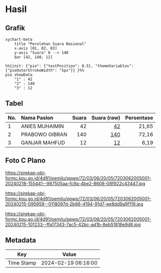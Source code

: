 # Hasil

## Grafik

```mermaid
xychart-beta
    title "Perolehan Suara Nasional"
    x-axis [01, 02, 03]
    y-axis "Suara" 0 --> 140
    bar [42, 140, 12]
```

```mermaid
%%{init: {"pie": {"textPosition": 0.5}, "themeVariables": {"pieOuterStrokeWidth": "5px"}} }%%
pie showData
    "1" : 42
    "2" : 140
    "3" : 12
```

## Tabel

| No. | Nama Paslon    | Suara | Suara (raw) | Persentase |
|:--- |:-------------- | -----:| -----------:| ----------:|
| 1   | ANIES MUHAIMIN | 42    | [42][p-1]   | 21,65      |
| 2   | PRABOWO GIBRAN | 140   | [140][p-2]  | 72,16      |
| 3   | GANJAR MAHFUD  | 12    | [12][p-3]   | 6,19       |


[p-1]: https://github.com/gigit-pemilu/pemilu-2024/blob/main/pilpres/hitung-suara/sub/72-sulawesi-tengah/sub/03-donggala/sub/06-dampelas/sub/2005-pani'i/sub/001-tps/sub/paslon-1.txt
[p-2]: https://github.com/gigit-pemilu/pemilu-2024/blob/main/pilpres/hitung-suara/sub/72-sulawesi-tengah/sub/03-donggala/sub/06-dampelas/sub/2005-pani'i/sub/001-tps/sub/paslon-2.txt
[p-3]: https://github.com/gigit-pemilu/pemilu-2024/blob/main/pilpres/hitung-suara/sub/72-sulawesi-tengah/sub/03-donggala/sub/06-dampelas/sub/2005-pani'i/sub/001-tps/sub/paslon-3.txt

## Foto C Plano

https://sirekap-obj-formc.kpu.go.id/4d91/pemilu/ppwp/72/03/06/20/05/7203062005001-20240218-155441--987505aa-fc9a-4be2-8608-08f922c43447.jpg

https://sirekap-obj-formc.kpu.go.id/4d91/pemilu/ppwp/72/03/06/20/05/7203062005001-20240215-095959--0118097d-2b66-4194-91d7-ee8dd9a9f119.jpg

https://sirekap-obj-formc.kpu.go.id/4d91/pemilu/ppwp/72/03/06/20/05/7203062005001-20240215-101233--ffa17343-7ac5-42bc-ad1b-8eb51816e9d6.jpg


## Metadata

| Key        | Value               |
| ---------- | ------------------- |
| Time Stamp | 2024-02-19 06:16:00 |



